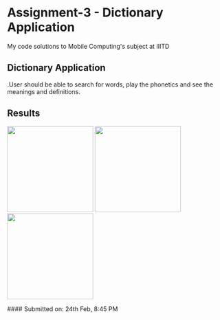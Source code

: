 # Assignment-3 - Dictionary Application
My code solutions to Mobile Computing's subject at IIITD
<h2>Dictionary Application</h2>
<p>.User should be able to search for words, play the phonetics and see the meanings and definitions. </p>

## Results

<p float="right">
  <img src="https://user-images.githubusercontent.com/42675180/226883425-5c2163c8-c2ed-40e2-babf-c37d62fbf9a3.jpeg" width="200"/>
  <img src="https://user-images.githubusercontent.com/42675180/226883433-ad05af0a-96d8-49cb-af1d-cba31cd11d7b.jpeg" width="200"/>
  <img src="https://user-images.githubusercontent.com/42675180/226883435-5e73a7c3-48ee-4460-9ee7-8fdbbd250608.jpeg" width="200"/>
 
</p>
#### Submitted on: 24th Feb, 8:45 PM
